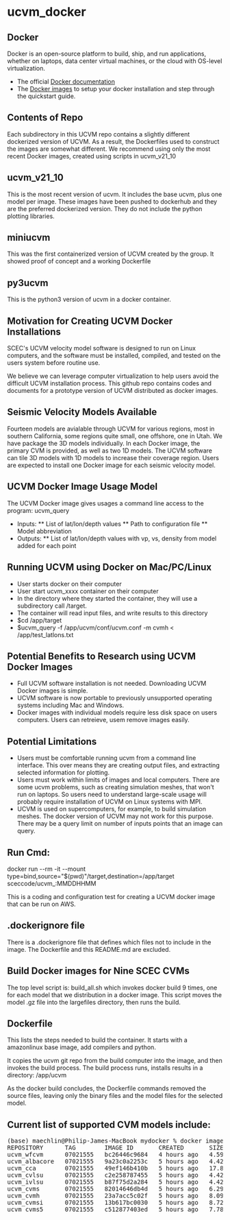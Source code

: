 # ucvm_docker

## Docker

Docker is an open-source platform to build, ship, and run applications, whether on laptops, data center virtual machines, or the cloud with OS-level virtualization. 

* The official <a href="http://docs.docker.com">Docker documentation</a> 
* The <a href="https://docs.docker.com/engine/reference/commandline/images/">Docker images</a> to setup your docker installation and step through the quickstart guide.

## Contents of Repo
Each subdirectory in this UCVM repo contains a slightly different dockerized version of UCVM. As a result, the Dockerfiles used to construct the images are somewhat different. We recommend using only the most recent Docker images, created using scripts in ucvm_v21_10

## ucvm_v21_10
This is the most recent version of ucvm. It includes the base ucvm, plus one model per image. These images have been pushed to dockerhub and they are the preferred dockerized version. They do not include the python plotting libraries.

## miniucvm
This was the first containerized version of UCVM created by the group. It showed proof of concept and a working Dockerfile

## py3ucvm
This is the python3 version of ucvm in a docker container.

## Motivation for Creating UCVM Docker Installations
SCEC's UCVM velocity model software is designed to run on Linux computers, and the software must be installed, compiled, and tested on the users system before routine use.

We believe we can leverage computer virtualization to help users avoid the difficult UCVM installation process. This github repo contains codes and documents for a prototype version of UCVM distributed as docker images. 

## Seismic Velocity Models Available
Fourteen models are avialable through UCVM for various regions, most in southern California, some regions quite small, one offshore, one in Utah. We have package the 3D models individually. In each Docker image, the primary CVM is provided, as well as two 1D models. The UCVM software can tile 3D models with 1D models to increase their coverage region. Users are expected to install one Docker image for each seismic velocity model.

## UCVM Docker Image Usage Model
The UCVM Docker image gives usages a command line access to the program: ucvm_query
* Inputs:
** List of lat/lon/depth values
** Path to configuration file
** Model abbreviation
* Outputs:
** List of lat/lon/depth values with vp, vs, density from model added for each point

## Running UCVM using Docker on Mac/PC/Linux
* User starts docker on their computer
* User start ucvm_xxxx container on their computer
* In the directory where they started the container, they will use a subdirectory call /target.
* The container will read input files, and write results to this directory
* $cd /app/target
* $ucvm_query -f /app/ucvm/conf/ucvm.conf -m cvmh < /app/test_latlons.txt

## Potential Benefits to Research using UCVM Docker Images
* Full UCVM software installation is not needed. Downloading UCVM Docker images is simple.
* UCVM software is now portable to previously unsupported operating systems including Mac and Windows.
* Docker images with individual models require less disk space on users computers. Users can retreieve, usem remove images easily.

## Potential Limitations
* Users must be comfortable running ucvm from a command line interface. This over means they are creating output files, and extracting selected information for plotting.
* Users must work within limits of images and local computers. There are some ucvm problems, such as creating simulation meshes, that won't run on laptops. So users need to understand large-scale usage will probably require installation of UCVM on Linux systems with MPI.
* UCVM is used on supercomputers, for example, to build simulation meshes. The docker version of UCVM may not work for this purpose. There may be a query limit on number of inputs points that an image can query.

## Run Cmd:
docker run --rm -it --mount type=bind,source="$(pwd)"/target,destination=/app/target  sceccode/ucvm_<modelname>:MMDDHHMM

This is a coding and configuration test for creating a UCVM docker image that can be run on AWS.

## .dockerignore file
There is a .dockerignore file that defines which files not to include in the image. The Dockerfile and this README.md are excluded.

## Build Docker images for Nine SCEC CVMs
The top level script is: build_all.sh which invokes docker build 9 times, one for each model that we distribution in a docker image.
This script moves the model .gz file into the largefiles directory, then runs the build.

## Dockerfile
This lists the steps needed to build the container. It starts with a amazonlinux base image, add compilers and python.

It copies the ucvm git repo from the build computer into the image, and then invokes the build process. The build process runs, installs results in a directory: /app/ucvm

As the docker build concludes, the Dockerfile commands removed the source files, leaving only the binary files and the model files for the selected model.

## Current list of supported CVM models include:
<pre>
(base) maechlin@Philip-James-MacBook mydocker % docker images
REPOSITORY      TAG        IMAGE ID       CREATED       SIZE
ucvm_wfcvm      07021555   bc26446c9684   4 hours ago   4.59GB
ucvm_albacore   07021555   9a23c0a2253c   5 hours ago   4.42GB
ucvm_cca        07021555   49ef146b410b   5 hours ago   17.8GB
ucvm_cvlsu      07021555   c2e258787455   5 hours ago   4.42GB
ucvm_ivlsu      07021555   b87f75d2a284   5 hours ago   4.42GB
ucvm_cvms       07021555   82014646db4d   5 hours ago   6.29GB
ucvm_cvmh       07021555   23a7acc5c02f   5 hours ago   8.09GB
ucvm_cvmsi      07021555   13b617bc0030   5 hours ago   8.72GB
ucvm_cvms5      07021555   c512877403ed   5 hours ago   7.78GB
</pre>
